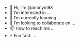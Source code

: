- 👋 Hi, I’m @anonym9X
- 👀 I’m interested in ...
- 🌱 I’m currently learning ...
- 💞️ I’m looking to collaborate on ...
- 📫 How to reach me ...
- ⚡ Fun fact: ...

<!---
anonym9X/anonym9X is a ✨ special ✨ repository because its `README.md` (this file) appears on your GitHub profile.
You can click the Preview link to take a look at your changes.
--->
